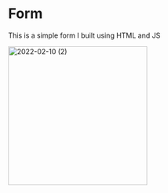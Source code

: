 # Form



This is a simple form I built using HTML and JS 

<img width="283" alt="2022-02-10 (2)" src="https://user-images.githubusercontent.com/99344776/153485471-274ecbcb-199b-41bd-897f-3ce2a49069ec.png">
